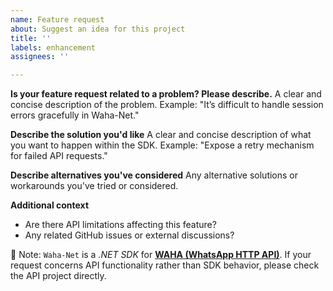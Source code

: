 ```yaml
---
name: Feature request
about: Suggest an idea for this project
title: ''
labels: enhancement
assignees: ''

---
```


**Is your feature request related to a problem? Please describe.**
A clear and concise description of the problem. Example: "It’s difficult to handle session errors gracefully in Waha-Net."

**Describe the solution you'd like**
A clear and concise description of what you want to happen within the SDK. Example: "Expose a retry mechanism for failed API requests."

**Describe alternatives you've considered**
Any alternative solutions or workarounds you've tried or considered.

**Additional context**
* Are there API limitations affecting this feature?
* Any related GitHub issues or external discussions?

🚨 Note: `Waha-Net` is a _.NET SDK_ for [**WAHA (WhatsApp HTTP API)**](https://github.com/devlikeapro/waha). If your request concerns API functionality rather than SDK behavior, please check the API project directly.
